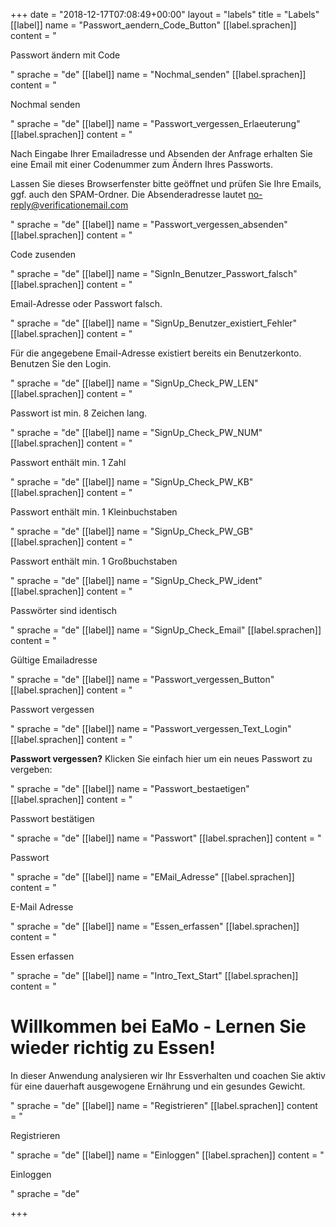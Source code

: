 +++
date = "2018-12-17T07:08:49+00:00"
layout = "labels"
title = "Labels"
[[label]]
name = "Passwort_aendern_Code_Button"
[[label.sprachen]]
content = "<p>Passwort ändern mit Code</p>"
sprache = "de"
[[label]]
name = "Nochmal_senden"
[[label.sprachen]]
content = "<p>Nochmal senden</p>"
sprache = "de"
[[label]]
name = "Passwort_vergessen_Erlaeuterung"
[[label.sprachen]]
content = "<p>Nach Eingabe Ihrer Emailadresse und Absenden der Anfrage erhalten Sie eine Email mit einer Codenummer zum Ändern Ihres Passworts.</p><p>Lassen Sie dieses Browserfenster bitte geöffnet und prüfen Sie Ihre Emails, ggf. auch den SPAM-Ordner.  Die Absenderadresse lautet no-reply@verificationemail.com</p>"
sprache = "de"
[[label]]
name = "Passwort_vergessen_absenden"
[[label.sprachen]]
content = "<p>Code zusenden</p>"
sprache = "de"
[[label]]
name = "SignIn_Benutzer_Passwort_falsch"
[[label.sprachen]]
content = "<p>Email-Adresse oder Passwort falsch.</p>"
sprache = "de"
[[label]]
name = "SignUp_Benutzer_existiert_Fehler"
[[label.sprachen]]
content = "<p>Für die angegebene Email-Adresse existiert bereits ein Benutzerkonto. Benutzen Sie den Login.</p>"
sprache = "de"
[[label]]
name = "SignUp_Check_PW_LEN"
[[label.sprachen]]
content = "<p>Passwort ist min. 8 Zeichen lang.</p>"
sprache = "de"
[[label]]
name = "SignUp_Check_PW_NUM"
[[label.sprachen]]
content = "<p>Passwort enthält min. 1 Zahl</p>"
sprache = "de"
[[label]]
name = "SignUp_Check_PW_KB"
[[label.sprachen]]
content = "<p>Passwort enthält min. 1 Kleinbuchstaben</p>"
sprache = "de"
[[label]]
name = "SignUp_Check_PW_GB"
[[label.sprachen]]
content = "<p>Passwort enthält min. 1 Großbuchstaben</p>"
sprache = "de"
[[label]]
name = "SignUp_Check_PW_ident"
[[label.sprachen]]
content = "<p>Passwörter sind identisch</p>"
sprache = "de"
[[label]]
name = "SignUp_Check_Email"
[[label.sprachen]]
content = "<p>Gültige Emailadresse</p>"
sprache = "de"
[[label]]
name = "Passwort_vergessen_Button"
[[label.sprachen]]
content = "<p>Passwort vergessen</p>"
sprache = "de"
[[label]]
name = "Passwort_vergessen_Text_Login"
[[label.sprachen]]
content = "<p><strong>Passwort vergessen?</strong> Klicken Sie einfach hier um ein neues Passwort zu vergeben:</p>"
sprache = "de"
[[label]]
name = "Passwort_bestaetigen"
[[label.sprachen]]
content = "<p>Passwort bestätigen</p>"
sprache = "de"
[[label]]
name = "Passwort"
[[label.sprachen]]
content = "<p>Passwort</p>"
sprache = "de"
[[label]]
name = "EMail_Adresse"
[[label.sprachen]]
content = "<p>E-Mail Adresse</p>"
sprache = "de"
[[label]]
name = "Essen_erfassen"
[[label.sprachen]]
content = "<p>Essen erfassen</p>"
sprache = "de"
[[label]]
name = "Intro_Text_Start"
[[label.sprachen]]
content = "<h1>Willkommen bei EaMo - Lernen Sie wieder richtig zu Essen!</h1><p>In dieser Anwendung analysieren wir Ihr Essverhalten und coachen Sie aktiv für eine dauerhaft ausgewogene Ernährung und ein gesundes Gewicht.</p>"
sprache = "de"
[[label]]
name = "Registrieren"
[[label.sprachen]]
content = "<p>Registrieren</p>"
sprache = "de"
[[label]]
name = "Einloggen"
[[label.sprachen]]
content = "<p>Einloggen</p>"
sprache = "de"

+++
